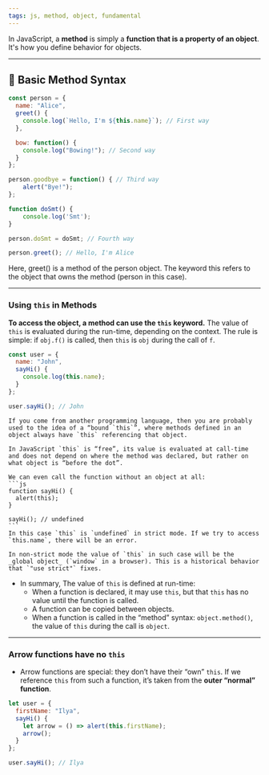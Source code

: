 ```yaml
---
tags: js, method, object, fundamental
---
```


In JavaScript, a **method** is simply a **function that is a property of an object**. It's how you define behavior for objects.

---

## 🧱 Basic Method Syntax

```js
const person = {
  name: "Alice",
  greet() {
    console.log(`Hello, I'm ${this.name}`); // First way
  },

  bow: function() { 
	console.log("Bowing!"); // Second way
  }
};

person.goodbye = function() { // Third way
	alert("Bye!");
};

function doSmt() {
	console.log('Smt');
}

person.doSmt = doSmt; // Fourth way

person.greet(); // Hello, I'm Alice
```

Here, greet() is a method of the person object. The keyword this refers to the object that owns the method (person in this case).

---

### **Using `this` in Methods**

**To access the object, a method can use the `this` keyword.**
The value of `this` is evaluated during the run-time, depending on the context.
The rule is simple: if `obj.f()` is called, then `this` is `obj` during the call of `f`.

```js
const user = {
  name: "John",
  sayHi() {
    console.log(this.name);
  }
};

user.sayHi(); // John

```

```ad-note
If you come from another programming language, then you are probably used to the idea of a “bound `this`”, where methods defined in an object always have `this` referencing that object.

In JavaScript `this` is “free”, its value is evaluated at call-time and does not depend on where the method was declared, but rather on what object is “before the dot”.
```

````ad-note
We can even call the function without an object at all:
```js
function sayHi() {
  alert(this);
}

sayHi(); // undefined
```
In this case `this` is `undefined` in strict mode. If we try to access `this.name`, there will be an error.

In non-strict mode the value of `this` in such case will be the _global object_ (`window` in a browser). This is a historical behavior that `"use strict"` fixes.
````

- In summary, The value of `this` is defined at run-time:
	- When a function is declared, it may use `this`, but that `this` has no value until the function is called.
	- A function can be copied between objects.
	- When a function is called in the “method” syntax: `object.method()`, the value of `this` during the call is `object`.

---

### **Arrow functions have no `this`**
- Arrow functions are special: they don’t have their “own” `this`. If we reference `this` from such a function, it’s taken from the **outer “normal” function**.
```js
let user = {
  firstName: "Ilya",
  sayHi() {
    let arrow = () => alert(this.firstName);
    arrow();
  }
};

user.sayHi(); // Ilya
```